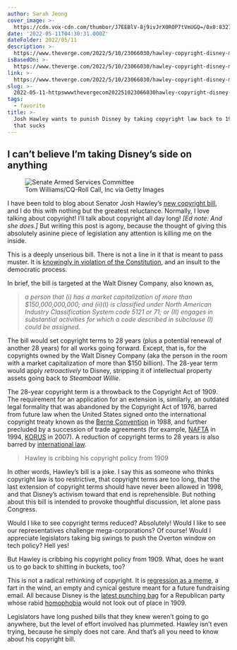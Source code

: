```yaml
---
author: Sarah Jeong
cover_image: >-
  https://cdn.vox-cdn.com/thumbor/J7EEBlV-8j9ivJrX0ROP7tVmUGQ=/0x0:8327x5551/1200x628/filters:focal(4486x2052:4487x2053)/cdn.vox-cdn.com/uploads/chorus_asset/file/23451734/1238601313.jpg
date: '2022-05-11T04:30:31.000Z'
dateFolder: 2022/05/11
description: >-
  https://www.theverge.com/2022/5/10/23066030/hawley-copyright-disney-mickey-mouse
isBasedOn: >-
  https://www.theverge.com/2022/5/10/23066030/hawley-copyright-disney-mickey-mouse
link: >-
  https://www.theverge.com/2022/5/10/23066030/hawley-copyright-disney-mickey-mouse
slug: >-
  2022-05-11-httpswwwthevergecom202251023066030hawley-copyright-disney-mickey-mouse
tags:
  - favorite
title: >-
  Josh Hawley wants to punish Disney by taking copyright law back to 1909 and
  that sucks
---
```

<h2>I can’t believe I’m taking Disney’s side on anything</h2>
<figure><img alt="Senate Armed Services Committee" data-nimg="responsive" sizes="(max-width: 768px) calc(100vw - 100px), (max-width: 1180px) 700px, 600px" src="https://duet-cdn.vox-cdn.com/thumbor/0x0:8327x5551/2400x1600/filters:focal(4486x2052:4487x2053):format(webp)/cdn.vox-cdn.com/uploads/chorus_asset/file/23451734/1238601313.jpg" srcset="https://duet-cdn.vox-cdn.com/thumbor/0x0:8327x5551/16x11/filters:focal(4486x2052:4487x2053):format(webp)/cdn.vox-cdn.com/uploads/chorus_asset/file/23451734/1238601313.jpg 16w, https://duet-cdn.vox-cdn.com/thumbor/0x0:8327x5551/32x21/filters:focal(4486x2052:4487x2053):format(webp)/cdn.vox-cdn.com/uploads/chorus_asset/file/23451734/1238601313.jpg 32w, https://duet-cdn.vox-cdn.com/thumbor/0x0:8327x5551/48x32/filters:focal(4486x2052:4487x2053):format(webp)/cdn.vox-cdn.com/uploads/chorus_asset/file/23451734/1238601313.jpg 48w, https://duet-cdn.vox-cdn.com/thumbor/0x0:8327x5551/64x43/filters:focal(4486x2052:4487x2053):format(webp)/cdn.vox-cdn.com/uploads/chorus_asset/file/23451734/1238601313.jpg 64w, https://duet-cdn.vox-cdn.com/thumbor/0x0:8327x5551/96x64/filters:focal(4486x2052:4487x2053):format(webp)/cdn.vox-cdn.com/uploads/chorus_asset/file/23451734/1238601313.jpg 96w, https://duet-cdn.vox-cdn.com/thumbor/0x0:8327x5551/128x85/filters:focal(4486x2052:4487x2053):format(webp)/cdn.vox-cdn.com/uploads/chorus_asset/file/23451734/1238601313.jpg 128w, https://duet-cdn.vox-cdn.com/thumbor/0x0:8327x5551/256x171/filters:focal(4486x2052:4487x2053):format(webp)/cdn.vox-cdn.com/uploads/chorus_asset/file/23451734/1238601313.jpg 256w, https://duet-cdn.vox-cdn.com/thumbor/0x0:8327x5551/376x251/filters:focal(4486x2052:4487x2053):format(webp)/cdn.vox-cdn.com/uploads/chorus_asset/file/23451734/1238601313.jpg 376w, https://duet-cdn.vox-cdn.com/thumbor/0x0:8327x5551/384x256/filters:focal(4486x2052:4487x2053):format(webp)/cdn.vox-cdn.com/uploads/chorus_asset/file/23451734/1238601313.jpg 384w, https://duet-cdn.vox-cdn.com/thumbor/0x0:8327x5551/415x277/filters:focal(4486x2052:4487x2053):format(webp)/cdn.vox-cdn.com/uploads/chorus_asset/file/23451734/1238601313.jpg 415w, https://duet-cdn.vox-cdn.com/thumbor/0x0:8327x5551/480x320/filters:focal(4486x2052:4487x2053):format(webp)/cdn.vox-cdn.com/uploads/chorus_asset/file/23451734/1238601313.jpg 480w, https://duet-cdn.vox-cdn.com/thumbor/0x0:8327x5551/540x360/filters:focal(4486x2052:4487x2053):format(webp)/cdn.vox-cdn.com/uploads/chorus_asset/file/23451734/1238601313.jpg 540w, https://duet-cdn.vox-cdn.com/thumbor/0x0:8327x5551/640x427/filters:focal(4486x2052:4487x2053):format(webp)/cdn.vox-cdn.com/uploads/chorus_asset/file/23451734/1238601313.jpg 640w, https://duet-cdn.vox-cdn.com/thumbor/0x0:8327x5551/750x500/filters:focal(4486x2052:4487x2053):format(webp)/cdn.vox-cdn.com/uploads/chorus_asset/file/23451734/1238601313.jpg 750w, https://duet-cdn.vox-cdn.com/thumbor/0x0:8327x5551/828x552/filters:focal(4486x2052:4487x2053):format(webp)/cdn.vox-cdn.com/uploads/chorus_asset/file/23451734/1238601313.jpg 828w, https://duet-cdn.vox-cdn.com/thumbor/0x0:8327x5551/1080x720/filters:focal(4486x2052:4487x2053):format(webp)/cdn.vox-cdn.com/uploads/chorus_asset/file/23451734/1238601313.jpg 1080w, https://duet-cdn.vox-cdn.com/thumbor/0x0:8327x5551/1200x800/filters:focal(4486x2052:4487x2053):format(webp)/cdn.vox-cdn.com/uploads/chorus_asset/file/23451734/1238601313.jpg 1200w, https://duet-cdn.vox-cdn.com/thumbor/0x0:8327x5551/1440x960/filters:focal(4486x2052:4487x2053):format(webp)/cdn.vox-cdn.com/uploads/chorus_asset/file/23451734/1238601313.jpg 1440w, https://duet-cdn.vox-cdn.com/thumbor/0x0:8327x5551/1920x1280/filters:focal(4486x2052:4487x2053):format(webp)/cdn.vox-cdn.com/uploads/chorus_asset/file/23451734/1238601313.jpg 1920w, https://duet-cdn.vox-cdn.com/thumbor/0x0:8327x5551/2048x1365/filters:focal(4486x2052:4487x2053):format(webp)/cdn.vox-cdn.com/uploads/chorus_asset/file/23451734/1238601313.jpg 2048w, https://duet-cdn.vox-cdn.com/thumbor/0x0:8327x5551/2400x1600/filters:focal(4486x2052:4487x2053):format(webp)/cdn.vox-cdn.com/uploads/chorus_asset/file/23451734/1238601313.jpg 2400w"/><figcaption>Tom Williams/CQ-Roll Call, Inc via Getty Images</figcaption></figure>
<p>I have been told to blog about Senator Josh Hawley’s <a href="https://www.hawley.senate.gov/sites/default/files/2022-05/Copyright%20Clause%20Restoration%20Act.pdf">new copyright bill</a>, and I do this with nothing but the greatest reluctance. Normally, I love talking about copyright! I’ll talk about copyright all day long! <em>[Ed note: And she does.]</em> But writing this post is agony, because the thought of giving this absolutely asinine piece of legislation any attention is killing me on the inside.</p>
<p>This is a deeply unserious bill. There is not a line in it that is meant to pass muster. It is <a href="https://www.law.cornell.edu/wex/takings">knowingly in violation of the Constitution</a>, and an insult to the democratic process.</p>
<p>In brief, the bill is targeted at the Walt Disney Company, also known as,</p>
<blockquote><p><em>a person that (i) has a market capitalization of more than $150,000,000,000; and (ii)(I) is classified under North American Industry Classification System code 5121 or 71; or (II) engages in substantial activities for which a code described in subclause (I) could be assigned.</em></p></blockquote>
<p>The bill would set copyright terms to 28 years (plus a potential renewal of another 28 years) for all works going forward. Except, that is, for the copyrights owned by the Walt Disney Company (aka the person in the room with a market capitalization of more than $150 billion). The 28-year term would apply <em>retroactively </em>to Disney, stripping it of intellectual property assets going back to <em>Steamboat Willie</em>.</p>
<p>The 28-year copyright term is a throwback to the Copyright Act of 1909. The requirement for an application for an extension is, similarly, an outdated legal formality that was abandoned by the Copyright Act of 1976, barred from future law when the United States signed onto the international copyright treaty known as the <a href="https://www.wipo.int/treaties/en/ip/berne/">Berne Convention</a> in 1988, and further precluded by a succession of trade agreements (for example, <a href="http://www.sice.oas.org/trade/nafta/chap-171.asp">NAFTA</a> in 1994, <a href="https://ustr.gov/sites/default/files/uploads/agreements/fta/korus/asset_upload_file273_12717.pdf">KORUS</a> in 2007). A reduction of copyright terms to 28 years is also barred by <a href="https://www.wto.org/english/tratop_e/trips_e/intel2_e.htm">international law</a>.</p>
<blockquote><p>Hawley is cribbing his copyright policy from 1909</p></blockquote>
<p>In other words, Hawley’s bill is a joke. I say this as someone who thinks copyright law is too restrictive, that copyright terms are too long, that the last extension of copyright terms should have never been allowed in 1998, and that Disney’s activism toward that end is reprehensible. But nothing about this bill is intended to provoke thoughtful discussion, let alone pass Congress.</p>
<p>Would I like to see copyright terms reduced? Absolutely! Would I like to see our representatives challenge mega-corporations? Of course! Would I appreciate legislators taking big swings to push the Overton window on tech policy? Hell yes!</p>
<p>But Hawley is cribbing his copyright policy from 1909. What, does he want us to go back to shitting in buckets, too?</p>
<p>This is not a radical rethinking of copyright. It is <a href="https://knowyourmeme.com/memes/reject-modernity-embrace-tradition">regression as a meme</a>, a fart in the wind, an empty and cynical gesture meant for a future fundraising email. All because Disney is the <a href="https://www.washingtonpost.com/politics/2022/05/05/dont-say-gay-disney-desantis-gay-trans/">latest punching bag</a> for a Republican party whose rabid <a href="https://www.theverge.com/2022/3/30/23001747/disney-dont-say-gay-bill-florida-desantis">homophobia</a> would not look out of place in 1909.</p>
<p>Legislators have long pushed bills that they knew weren’t going to go anywhere, but the level of effort involved has plummeted. Hawley isn’t even trying, because he simply does not care. And that’s all you need to know about his copyright bill.</p>
